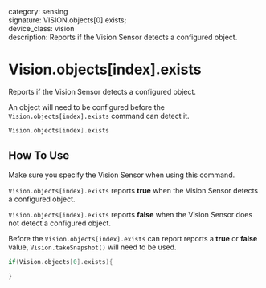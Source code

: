 category: sensing  
signature: VISION.objects[0].exists;  
device_class: vision  
description: Reports if the Vision Sensor detects a configured object. 

# Vision.objects[index].exists

Reports if the Vision Sensor detects a configured object. 

An object will need to be configured before the `Vision.objects[index].exists` command can detect it.

```cpp
Vision.objects[index].exists
```

## How To Use

Make sure you specify the Vision Sensor when using this command. 


`Vision.objects[index].exists` reports **true** when the Vision Sensor detects a configured object.

`Vision.objects[index].exists` reports **false** when the Vision Sensor does not detect a configured object.

Before the `Vision.objects[index].exists` can report reports a **true** or **false** value, `Vision.takeSnapshot()` will need to be used.


```cpp
if(Vision.objects[0].exists){

}
```

<advanced>
</advanced>